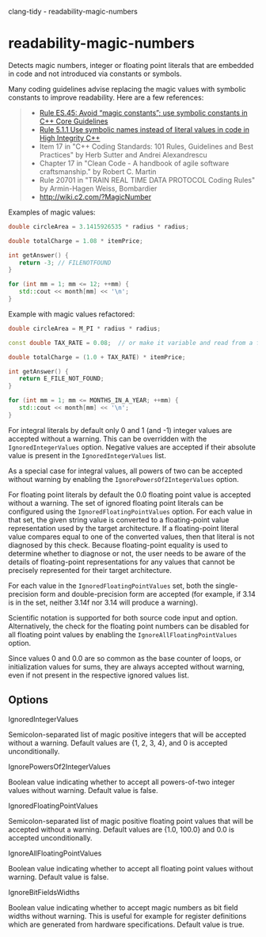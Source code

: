 clang-tidy - readability-magic-numbers

</div>

# readability-magic-numbers

Detects magic numbers, integer or floating point literals that are
embedded in code and not introduced via constants or symbols.

Many coding guidelines advise replacing the magic values with symbolic
constants to improve readability. Here are a few references:

> - [Rule ES.45: Avoid “magic constants”; use symbolic constants in C++
>   Core
>   Guidelines](https://isocpp.github.io/CppCoreGuidelines/CppCoreGuidelines#Res-magic)
> - [Rule 5.1.1 Use symbolic names instead of literal values in code in
>   High Integrity
>   C++](http://www.codingstandard.com/rule/5-1-1-use-symbolic-names-instead-of-literal-values-in-code/)
> - Item 17 in "C++ Coding Standards: 101 Rules, Guidelines and Best
>   Practices" by Herb Sutter and Andrei Alexandrescu
> - Chapter 17 in "Clean Code - A handbook of agile software
>   craftsmanship." by Robert C. Martin
> - Rule 20701 in "TRAIN REAL TIME DATA PROTOCOL Coding Rules" by
>   Armin-Hagen Weiss, Bombardier
> - <http://wiki.c2.com/?MagicNumber>

Examples of magic values:

``` c++
double circleArea = 3.1415926535 * radius * radius;

double totalCharge = 1.08 * itemPrice;

int getAnswer() {
   return -3; // FILENOTFOUND
}

for (int mm = 1; mm <= 12; ++mm) {
   std::cout << month[mm] << '\n';
}
```

Example with magic values refactored:

``` c++
double circleArea = M_PI * radius * radius;

const double TAX_RATE = 0.08;  // or make it variable and read from a file

double totalCharge = (1.0 + TAX_RATE) * itemPrice;

int getAnswer() {
   return E_FILE_NOT_FOUND;
}

for (int mm = 1; mm <= MONTHS_IN_A_YEAR; ++mm) {
   std::cout << month[mm] << '\n';
}
```

For integral literals by default only <span class="title-ref">0</span>
and <span class="title-ref">1</span> (and
<span class="title-ref">-1</span>) integer values are accepted without a
warning. This can be overridden with the `IgnoredIntegerValues` option.
Negative values are accepted if their absolute value is present in the
`IgnoredIntegerValues` list.

As a special case for integral values, all powers of two can be accepted
without warning by enabling the `IgnorePowersOf2IntegerValues` option.

For floating point literals by default the
<span class="title-ref">0.0</span> floating point value is accepted
without a warning. The set of ignored floating point literals can be
configured using the `IgnoredFloatingPointValues` option. For each value
in that set, the given string value is converted to a floating-point
value representation used by the target architecture. If a
floating-point literal value compares equal to one of the converted
values, then that literal is not diagnosed by this check. Because
floating-point equality is used to determine whether to diagnose or not,
the user needs to be aware of the details of floating-point
representations for any values that cannot be precisely represented for
their target architecture.

For each value in the `IgnoredFloatingPointValues` set, both the
single-precision form and double-precision form are accepted (for
example, if 3.14 is in the set, neither 3.14f nor 3.14 will produce a
warning).

Scientific notation is supported for both source code input and option.
Alternatively, the check for the floating point numbers can be disabled
for all floating point values by enabling the
`IgnoreAllFloatingPointValues` option.

Since values <span class="title-ref">0</span> and
<span class="title-ref">0.0</span> are so common as the base counter of
loops, or initialization values for sums, they are always accepted
without warning, even if not present in the respective ignored values
list.

## Options

<div class="option">

IgnoredIntegerValues

Semicolon-separated list of magic positive integers that will be
accepted without a warning. Default values are
<span class="title-ref">{1, 2, 3, 4}</span>, and
<span class="title-ref">0</span> is accepted unconditionally.

</div>

<div class="option">

IgnorePowersOf2IntegerValues

Boolean value indicating whether to accept all powers-of-two integer
values without warning. Default value is
<span class="title-ref">false</span>.

</div>

<div class="option">

IgnoredFloatingPointValues

Semicolon-separated list of magic positive floating point values that
will be accepted without a warning. Default values are
<span class="title-ref">{1.0, 100.0}</span> and
<span class="title-ref">0.0</span> is accepted unconditionally.

</div>

<div class="option">

IgnoreAllFloatingPointValues

Boolean value indicating whether to accept all floating point values
without warning. Default value is <span class="title-ref">false</span>.

</div>

<div class="option">

IgnoreBitFieldsWidths

Boolean value indicating whether to accept magic numbers as bit field
widths without warning. This is useful for example for register
definitions which are generated from hardware specifications. Default
value is <span class="title-ref">true</span>.

</div>
